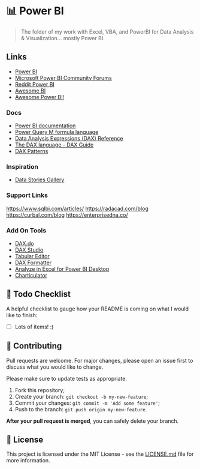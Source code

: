 # 📊 Power BI

> The folder of my work with Excel, VBA, and PowerBI for Data Analysis & Visualization... mostly Power BI.

## Links

- [Power BI](https://powerbi.microsoft.com/en-us/)
- [Microsoft Power BI Community Forums](https://community.powerbi.com/t5/Forums/ct-p/PBI_Comm_Forums)
- [Reddit Power BI](https://www.reddit.com/r/PowerBI/)
- [Awesome BI](https://github.com/NajiElKotob/Awesome-BI)
- [Awesome Power BI!](https://github.com/Rulikkk/awesome-power-bi)

### Docs

- [Power BI documentation](https://docs.microsoft.com/en-us/power-bi/)
- [Power Query M formula language](https://docs.microsoft.com/en-us/powerquery-m/)
- [Data Analysis Expressions (DAX) Reference](https://docs.microsoft.com/en-us/dax/)
- [The DAX language - DAX Guide](https://dax.guide/)
- [DAX Patterns](https://www.daxpatterns.com/)

### Inspiration

- [Data Stories Gallery](https://community.powerbi.com/t5/Data-Stories-Gallery/bd-p/DataStoriesGallery)

### Support Links

https://www.sqlbi.com/articles/
https://radacad.com/blog
https://curbal.com/blog
https://enterprisedna.co/

### Add On Tools

- [DAX.do](https://dax.do/)
- [DAX Studio](https://daxstudio.org/)
- [Tabular Editor](https://www.sqlbi.com/tools/dax-formatter/)
- [DAX Formatter](https://www.daxformatter.com/)
- [Analyze in Excel for Power BI Desktop](https://www.sqlbi.com/tools/analyze-in-excel-for-power-bi-desktop/)
- [Charticulator](https://charticulator.com/index.html)

## 📝 Todo Checklist

A helpful checklist to gauge how your README is coming on what I would like to finish:

- [ ] Lots of items! :)

## 🤝 Contributing

Pull requests are welcome. For major changes, please open an issue first to discuss what you would like to change.

Please make sure to update tests as appropriate.

1. Fork this repository;
2. Create your branch: `git checkout -b my-new-feature`;
3. Commit your changes: `git commit -m 'Add some feature'`;
4. Push to the branch: `git push origin my-new-feature`.

**After your pull request is merged**, you can safely delete your branch.

## 📝 License

This project is licensed under the MIT License - see the [LICENSE.md](LICENSE.md) file for more information.
